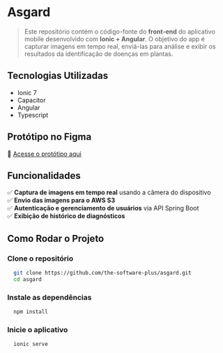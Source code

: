 # Asgard
> Este repositório contém o código-fonte do **front-end** do aplicativo mobile desenvolvido com **Ionic + Angular**. O objetivo do app é capturar imagens em tempo real, enviá-las para análise e exibir os resultados da identificação de doenças em plantas.

## Tecnologias Utilizadas  
- Ionic 7
- Capacitor
- Angular
- Typescript

## Protótipo no Figma  
🔗 [Acesse o protótipo aqui](https://www.figma.com/design/0V0tEjElhEkmL7PEeEet0f/app-diagnostico-planta?t=4B8cG9iOWqphRnw5-1)

## Funcionalidades  

✅ **Captura de imagens em tempo real** usando a câmera do dispositivo  
✅ **Envio das imagens para o AWS S3**  
✅ **Autenticação e gerenciamento de usuários** via API Spring Boot  
✅ **Exibição de histórico de diagnósticos**

## Como Rodar o Projeto  

### Clone o repositório  
```sh
  git clone https://github.com/the-software-plus/asgard.git
  cd asgard
```

### Instale as dependências
```sh
  npm install
```

### Inicie o aplicativo
```sh
  ionic serve
```
